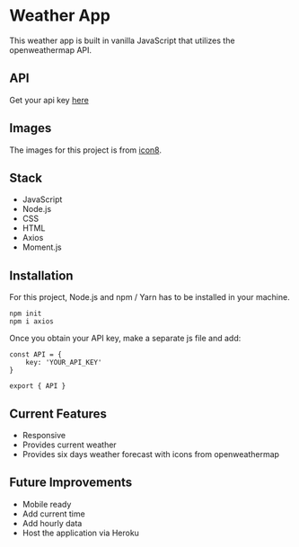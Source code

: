 # Weather App
This weather app is built in vanilla JavaScript that utilizes the openweathermap API. 

## API 
Get your api key [here](link=https://openweathermap.org/)

## Images
The images for this project is from [icon8](link=https://icons8.com/icon/set/weather/fluency). 

## Stack
- JavaScript
- Node.js
- CSS
- HTML
- Axios
- Moment.js

## Installation
For this project, Node.js and npm / Yarn has to be installed in your machine. 
```
npm init
npm i axios
```
Once you obtain your API key, make a separate js file and add:
```
const API = {
    key: 'YOUR_API_KEY'
} 

export { API }
```

## Current Features
- Responsive 
- Provides current weather
- Provides six days weather forecast with icons from openweathermap

## Future Improvements
- Mobile ready
- Add current time
- Add hourly data
- Host the application via Heroku